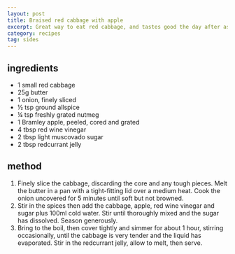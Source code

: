 ```yaml
---
layout: post
title: Braised red cabbage with apple
excerpt: Great way to eat red cabbage, and tastes good the day after as well
category: recipes
tag: sides
---
```


## ingredients

* 1 small red cabbage
* 25g butter
* 1 onion, finely sliced
* &frac12; tsp ground allspice
* &frac14; tsp freshly grated nutmeg
* 1 Bramley apple, peeled, cored and grated
* 4 tbsp red wine vinegar
* 2 tbsp light muscovado sugar
* 2 tbsp redcurrant jelly

## method

1. Finely slice the cabbage, discarding the core and any tough pieces. Melt the butter in a pan with a tight-fitting lid over a medium heat. Cook the onion uncovered for 5 minutes until soft but not browned.
2. Stir in the spices then add the cabbage, apple, red wine vinegar and sugar plus 100ml cold water. Stir until thoroughly mixed and the sugar has dissolved. Season generously.
3. Bring to the boil, then cover tightly and simmer for about 1 hour, stirring occasionally, until the cabbage is very tender and the liquid has evaporated. Stir in the redcurrant jelly, allow to melt, then serve.
